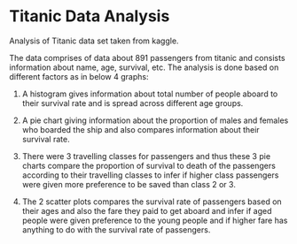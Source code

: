 # Titanic Data Analysis

Analysis of Titanic data set taken from kaggle. 

The data comprises of data about 891 passengers from titanic and consists information about name, age, survival, etc. The analysis is done based on different factors as in below 4 graphs:

1. A histogram gives information about total number of people aboard to their survival rate and is spread across different age groups.

2. A pie chart giving information about the proportion of males and females who boarded the ship and also compares information about their survival rate.

3. There were 3 travelling classes for passengers and thus these 3 pie charts compare the proportion of survival to death of the passengers according to their travelling classes to infer if higher class passengers were given more preference to be saved than class 2 or 3.

4. The 2 scatter plots compares the survival rate of passengers based on their ages and also the fare they paid to get aboard and infer if aged people were given preference to the young people and if higher fare has anything to do with the survival rate of passengers.
